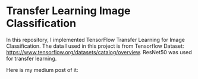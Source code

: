 # Transfer Learning Image Classification

In this repository, I implemented TensorFlow Transfer Learning for Image Classification. 
The data I used in this project is from Tensorflow Dataset: https://www.tensorflow.org/datasets/catalog/overview. 
ResNet50 was used for transfer learning.

Here is my medium post of it: 
